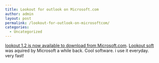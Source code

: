 ```yaml
---
title: Lookout for outlook on Microsoft.com
author: admin
layout: post
permalink: /lookout-for-outlook-on-microsoftcom/
categories:
  - Uncategorized
---
```

[lookout 1.2 is now available to download from Microsoft.com][1]. [Lookout soft][2] was aquired by Microsoft a while back. Cool software. i use it everyday. very fast!

 [1]: http://www.microsoft.com/downloads/details.aspx?familyid=09b835ee-16e5-4961-91b8-2200ba31ea37&displaylang=en
 [2]: http://www.lookoutsoft.com/Lookout/